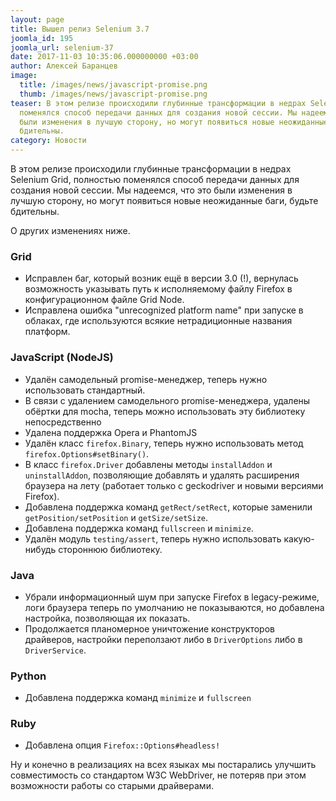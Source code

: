 ```yaml
---
layout: page
title: Вышел релиз Selenium 3.7
joomla_id: 195
joomla_url: selenium-37
date: 2017-11-03 10:35:06.000000000 +03:00
author: Алексей Баранцев
image:
  title: /images/news/javascript-promise.png
  thumb: /images/news/javascript-promise.png
teaser: В этом релизе происходили глубинные трансформации в недрах Selenium Grid, полностью
  поменялся способ передачи данных для создания новой сессии. Мы надеемся, что это
  были изменения в лучшую сторону, но могут появиться новые неожиданные баги, будьте
  бдительны.
category: Новости
---
```

В этом релизе происходили глубинные трансформации в недрах Selenium Grid, полностью поменялся способ передачи данных для создания новой сессии. Мы надеемся, что это были изменения в лучшую сторону, но могут появиться новые неожиданные баги, будьте бдительны.

О других изменениях ниже.

### Grid

* Исправлен баг, который возник ещё в версии 3.0 (!), вернулась возможность указывать путь к исполняемому файлу Firefox в конфигурационном файле Grid Node.
* Исправлена ошибка "unrecognized platform name" при запуске в облаках, где используются всякие нетрадиционные названия платформ.

### JavaScript (NodeJS)

* Удалён самодельный promise-менеджер, теперь нужно использовать стандартный.
* В связи с удалением самодельного promise-менеджера, удалены обёртки для mocha, теперь можно использовать эту библиотеку непосредственно
* Удалена поддержка Opera и PhantomJS
* Удалён класс `firefox.Binary`, теперь нужно использовать метод `firefox.Options#setBinary()`.
* В класс `firefox.Driver` добавлены методы `installAddon` и `uninstallAddon`, позволяющие добавлять и удалять расширения браузера на лету (работает только с geckodriver и новыми версиями Firefox).
* Добавлена поддержка команд `getRect/setRect`, которые заменили `getPosition/setPosition` и `getSize/setSize`.
* Добавлена поддержка команд `fullscreen` и `minimize`.
* Удалён модуль `testing/assert`, теперь нужно использовать какую-нибудь стороннюю библиотеку.

### Java

* Убрали информационный шум при запуске Firefox в legacy-режиме, логи браузера теперь по умолчанию не показываются, но добавлена настройка, позволяющая их показать.
* Продолжается планомерное уничтожение конструкторов драйверов, настройки переползают либо в `DriverOptions` либо в `DriverService`.

### Python

* Добавлена поддержка команд `minimize` и `fullscreen`

### Ruby

* Добавлена опция `Firefox::Options#headless!`

Ну и конечно в реализациях на всех языках мы постарались улучшить совместимость со стандартом W3C WebDriver, не потеряв при этом возможности работы со старыми драйверами.
